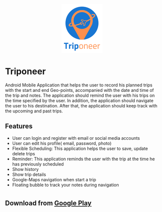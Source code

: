 <p align="center">
  <img src="https://raw.githubusercontent.com/amrmsaraya/triponeer/main/Logo.png">
</p>

# Triponeer
Android Mobile Application that helps the user to record his planned trips with the start and end Geo-points, accompanied with the date and time of the trip and notes. The application should remind the user with his trips on the time specified by the user. In addition, the application should navigate the user to his destination. After that, the application should keep track with the upcoming and past trips.

## Features
- User can login and register with email or social media accounts
- User can edit his profile( email, password, photo) 
- Flexible Scheduling: This application helps the user to save, update delete trips
- Reminder: This application reminds the user with the trip at the time he has previously scheduled
- Show history
- Show trip details
- Google-Maps navigation when start a trip
- Floating bubble to track your notes during navigation
#
## Download from [Google Play](https://play.google.com/store/apps/details?id=com.app.triponeer)